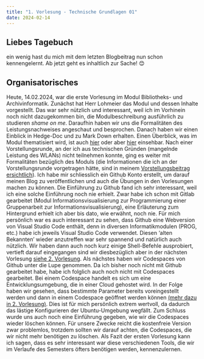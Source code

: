 ```yaml
---
title: "1. Vorlesung - Technische Grundlagen 01"
date: 2024-02-14
---
```


## Liebes Tagebuch
ein wenig hast du mich mit dem letzten Blogbeitrag nun schon kennengelernt. Ab jetzt geht es inhaltlich zur Sache! 😊 
## Organisatorisches
Heute, 14.02.2024, war die erste Vorlesung im Modul Bibliotheks- und Archivinformatik. Zunächst hat Herr Lohmeier das Modul und dessen Inhalte vorgestellt. Das war sehr nützlich und interessant, weil ich im Vorhinein noch nicht dazugekommen bin, die Modulbeschreibung ausführlich zu studieren *shame on me*. Daraufhin haben wir uns die Formalitäten des Leistungsnachweises angeschaut und besprochen. Danach haben wir einen Einblick in Hedge-Doc und zu Mark Down erhalten. Einen Überblick, was im Modul thematisiert wird, ist auch [hier](https://bain.felixlohmeier.de/#/) oder aber [hier](https://moodle.fhgr.ch/mod/page/view.php?id=664975) einsehbar. Nach einer Vorstellungsrunde, an der ich aus technischen Gründen (mangelnde Leistung des WLANs) nicht teilnehmen konnte, ging es weiter mit Formalitäten bezüglich des Moduls (die Informationen die ich an der Vorstellungsrunde vorgetragen hätte, sind in meinem [Vorstellungsbeitrag ersichtlich](https://nathaliewic.github.io/lerntagebuch/2024/02/14/einfuehrung.html)). Ich habe mir schliesslich ein Github Konto erstellt, um darauf meinen Blog zu veröffentlichen und auch die Übungen in den Vorlesungen machen zu können. Die Einführung zu Github fand ich sehr interessant, weil ich eine solche Einführung noch nie erhielt. Zwar habe ich schon mit Gitlab gearbeitet (Modul Informationsvisualisierung zur Programmierung einer Gruppenarbeit zur Informationsvisualisierung), eine Erläuterung zum Hintergrund erhielt ich aber bis dato, wie erwähnt, noch nie. Für mich persönlich war es auch interessant zu sehen, dass Github eine Webversion von Visual Studio Code enthält, denn in diversen Informatikmodulen (PROG, etc.) habe ich jeweils Visual Studio Code verwendet. Diesen ‘alten Bekannten’ wieder anzutreffen war sehr spannend und natürlich auch nützlich. Wir haben dann auch noch kurz einige Shell-Befehle ausprobiert, vertieft darauf eingegangen sind wir diesbezüglich aber in der nächsten Vorlesung [siehe 2. Vorlesung](https://nathaliewic.github.io/lerntagebuch/2024/02/14/technische_grundlagen_02.html). 
Als nächstes haben wir Codespaces von Github unter die Lupe genommen. Da ich bisher noch nicht mit Github gearbeitet habe, habe ich folglich auch noch nicht mit Codespaces gearbeitet. Bei einem Codespace handelt es sich um eine Entwicklungsumgebung, die in einer Cloud gehostet wird. In der Folge haben wir gesehen, dass bestimmte Parameter bereits voreingestellt werden und dann in einem Codespace geöffnet werden können [(mehr dazu in 2. Vorlesung)](https://nathaliewic.github.io/lerntagebuch/2024/02/14/technische_grundlagen_02.html). Dies ist für mich persönlich extrem wertvoll, da dadurch das lästige Konfigurieren der Ubuntu-Umgebung wegfällt. Zum Schluss wurde uns auch noch eine Einführung gegeben, wie wir die Codespaces wieder löschen können. Für unsere Zwecke reicht die kostenfreie Version zwar problemlos, trotzdem sollten wir darauf achten, die Codespaces, die wir nicht mehr benötigen zu löschen. 
Als Fazit der ersten Vorlesung kann ich sagen, dass es sehr interessant war diese verschiedenen Tools, die wir im Verlaufe des Semesters öfters benötigen werden, kennenzulernen. 

